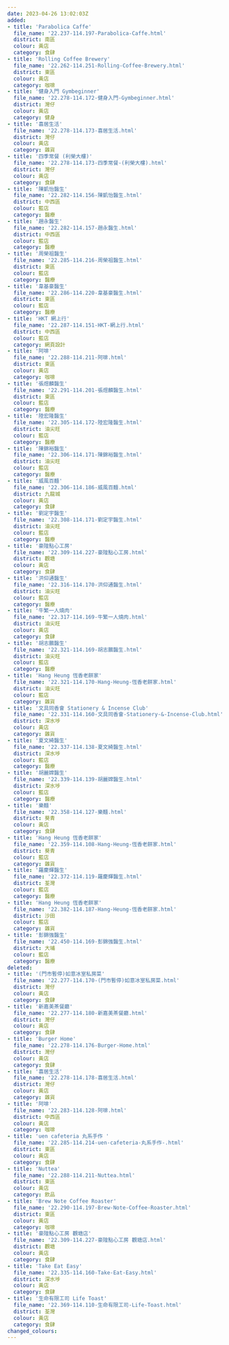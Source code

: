 ```yaml
---
date: 2023-04-26 13:02:03Z
added:
- title: 'Parabolica Caffe'
  file_name: '22.237-114.197-Parabolica-Caffe.html'
  district: 南區
  colour: 黃店
  category: 食肆
- title: 'Rolling Coffee Brewery'
  file_name: '22.262-114.251-Rolling-Coffee-Brewery.html'
  district: 東區
  colour: 黃店
  category: 咖啡
- title: '健身入門 Gymbeginner'
  file_name: '22.278-114.172-健身入門-Gymbeginner.html'
  district: 灣仔
  colour: 黃店
  category: 健身
- title: '喜居生活'
  file_name: '22.278-114.173-喜居生活.html'
  district: 灣仔
  colour: 黃店
  category: 雜貨
- title: '四季常餐 (利榮大樓)'
  file_name: '22.278-114.173-四季常餐-(利榮大樓).html'
  district: 灣仔
  colour: 黃店
  category: 食肆
- title: '陳凱怡醫生'
  file_name: '22.282-114.156-陳凱怡醫生.html'
  district: 中西區
  colour: 藍店
  category: 醫療
- title: '趙永醫生'
  file_name: '22.282-114.157-趙永醫生.html'
  district: 中西區
  colour: 藍店
  category: 醫療
- title: '周榮祖醫生'
  file_name: '22.285-114.216-周榮祖醫生.html'
  district: 東區
  colour: 藍店
  category: 醫療
- title: '韋基豪醫生'
  file_name: '22.286-114.220-韋基豪醫生.html'
  district: 東區
  colour: 藍店
  category: 醫療
- title: 'HKT 網上行'
  file_name: '22.287-114.151-HKT-網上行.html'
  district: 中西區
  colour: 藍店
  category: 網頁設計
- title: '阿啡'
  file_name: '22.288-114.211-阿啡.html'
  district: 東區
  colour: 黃店
  category: 咖啡
- title: '張煜麟醫生'
  file_name: '22.291-114.201-張煜麟醫生.html'
  district: 東區
  colour: 藍店
  category: 醫療
- title: '陸宏隆醫生'
  file_name: '22.305-114.172-陸宏隆醫生.html'
  district: 油尖旺
  colour: 藍店
  category: 醫療
- title: '陳錦裕醫生'
  file_name: '22.306-114.171-陳錦裕醫生.html'
  district: 油尖旺
  colour: 藍店
  category: 醫療
- title: '威風百麵'
  file_name: '22.306-114.186-威風百麵.html'
  district: 九龍城
  colour: 黃店
  category: 食肆
- title: '劉定宇醫生'
  file_name: '22.308-114.171-劉定宇醫生.html'
  district: 油尖旺
  colour: 藍店
  category: 醫療
- title: '豪隍點心工房'
  file_name: '22.309-114.227-豪隍點心工房.html'
  district: 觀塘
  colour: 黃店
  category: 食肆
- title: '洪仰通醫生'
  file_name: '22.316-114.170-洪仰通醫生.html'
  district: 油尖旺
  colour: 藍店
  category: 醫療
- title: '牛繁一人燒肉'
  file_name: '22.317-114.169-牛繁一人燒肉.html'
  district: 油尖旺
  colour: 黃店
  category: 食肆
- title: '胡志鵬醫生'
  file_name: '22.321-114.169-胡志鵬醫生.html'
  district: 油尖旺
  colour: 藍店
  category: 醫療
- title: 'Hang Heung 恆香老餅家'
  file_name: '22.321-114.170-Hang-Heung-恆香老餅家.html'
  district: 油尖旺
  colour: 藍店
  category: 雜貨
- title: '文具同香會 Stationery & Incense Club'
  file_name: '22.331-114.160-文具同香會-Stationery-&-Incense-Club.html'
  district: 深水埗
  colour: 黃店
  category: 雜貨
- title: '夏文綺醫生'
  file_name: '22.337-114.138-夏文綺醫生.html'
  district: 深水埗
  colour: 藍店
  category: 醫療
- title: '胡麗嫦醫生'
  file_name: '22.339-114.139-胡麗嫦醫生.html'
  district: 深水埗
  colour: 藍店
  category: 醫療
- title: '樂麵'
  file_name: '22.358-114.127-樂麵.html'
  district: 葵青
  colour: 黃店
  category: 食肆
- title: 'Hang Heung 恆香老餅家'
  file_name: '22.359-114.108-Hang-Heung-恆香老餅家.html'
  district: 葵青
  colour: 藍店
  category: 雜貨
- title: '羅慶輝醫生'
  file_name: '22.372-114.119-羅慶輝醫生.html'
  district: 荃灣
  colour: 藍店
  category: 醫療
- title: 'Hang Heung 恆香老餅家'
  file_name: '22.382-114.187-Hang-Heung-恆香老餅家.html'
  district: 沙田
  colour: 藍店
  category: 雜貨
- title: '彭錦強醫生'
  file_name: '22.450-114.169-彭錦強醫生.html'
  district: 大埔
  colour: 藍店
  category: 醫療
deleted:
- title: '(門市暫停)如意冰室私房菜'
  file_name: '22.277-114.170-(門市暫停)如意冰室私房菜.html'
  district: 灣仔
  colour: 黃店
  category: 食肆
- title: '新嘉美茶餐廳'
  file_name: '22.277-114.180-新嘉美茶餐廳.html'
  district: 灣仔
  colour: 黃店
  category: 食肆
- title: 'Burger Home'
  file_name: '22.278-114.176-Burger-Home.html'
  district: 灣仔
  colour: 黃店
  category: 食肆
- title: '喜居生活'
  file_name: '22.278-114.178-喜居生活.html'
  district: 灣仔
  colour: 黃店
  category: 雜貨
- title: '阿啡'
  file_name: '22.283-114.128-阿啡.html'
  district: 中西區
  colour: 黃店
  category: 咖啡
- title: 'uen cafeteria 丸系手作 ﻿'
  file_name: '22.285-114.214-uen-cafeteria-丸系手作-﻿.html'
  district: 東區
  colour: 黃店
  category: 食肆
- title: 'Nuttea'
  file_name: '22.288-114.211-Nuttea.html'
  district: 東區
  colour: 黃店
  category: 飲品
- title: 'Brew Note Coffee Roaster'
  file_name: '22.290-114.197-Brew-Note-Coffee-Roaster.html'
  district: 東區
  colour: 黃店
  category: 咖啡
- title: '豪隍點心工房 觀塘店'
  file_name: '22.309-114.227-豪隍點心工房 觀塘店.html'
  district: 觀塘
  colour: 黃店
  category: 食肆
- title: 'Take Eat Easy'
  file_name: '22.335-114.160-Take-Eat-Easy.html'
  district: 深水埗
  colour: 黃店
  category: 食肆
- title: '生命有限工司 Life Toast'
  file_name: '22.369-114.110-生命有限工司-Life-Toast.html'
  district: 荃灣
  colour: 黃店
  category: 食肆
changed_colours:
---
```

